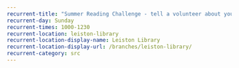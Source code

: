 ```yaml
---
recurrent-title: "Summer Reading Challenge - tell a volunteer about your latest book, collect rewards and choose your next book"
recurrent-day: Sunday
recurrent-times: 1000-1230
recurrent-location: leiston-library
recurrent-location-display-name: Leiston Library
recurrent-location-display-url: /branches/leiston-library/
recurrent-category: src
---
```

